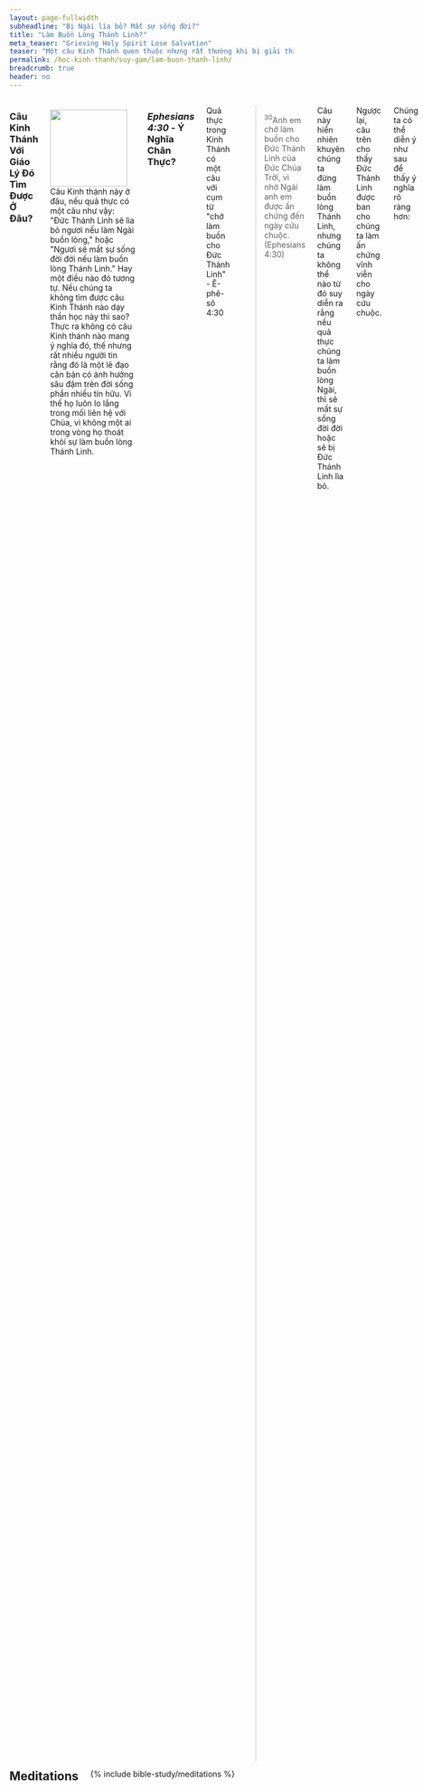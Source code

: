 ```yaml
---
layout: page-fullwidth
subheadline: "Bị Ngài lìa bỏ? Mất sự sống đời?"
title: "Làm Buồn Lòng Thánh Linh?"
meta_teaser: "Grieving Holy Spirit Lose Salvation"
teaser: "Một câu Kinh Thánh quen thuộc nhưng rất thường khi bị giải thích sai. Trường Thần Học không dạy điều này nhưng thường được lồng trong những bài giảng và được nhiều người chấp nhận. Sự hiểu và ứng dụng sai lầm này sẽ ảnh hưởng đến đời sống tâm linh như thế nào? Có phù hợp với những chân lý căn bản khác trong Kinh Thánh Không? Chúng ta hãy cùng nhau nghiên cứu."
permalink: /hoc-kinh-thanh/suy-gam/lam-buon-thanh-linh/
breadcrumb: true
header: no
---
```

<!--more-->
<div class="row">
<div class="medium-8 columns" markdown="1">

### Câu Kinh Thánh Với Giáo Lý Đó Tìm Được Ở Đâu?

<div>
<p>
<img alt src="{{ site.baseurl }}/images/lose-salvation.jpg" style="border: 0px none; margin: 7px 15px 0px 0px; max-width: 100%; height: 136px; padding: 0px; float: left;">
Câu Kinh thánh này ở đâu, nếu quả thực có một câu như vậy: "Đức Thánh Linh sẽ lìa bỏ ngươi nếu làm Ngài buồn lòng," hoặc "Ngươi sẽ mất sự sống đời đời nếu làm buồn lòng Thánh Linh." Hay một điều nào đó tương tự. Nếu chúng ta không tìm được câu Kinh Thánh nào dạy thần học này thì sao? Thực ra không có câu Kinh thánh nào mang ý nghĩa đó, thế nhưng rất nhiều người tin rằng đó là một lẽ đạo căn bản có ảnh hưởng sâu đậm trên đời sống phần nhiều tín hữu. Vì thế họ luôn lo lắng trong mối liên hệ với Chúa, vì không một ai trong vòng họ thoát khỏi sự làm buồn lòng Thánh Linh.
</p>
</div>

### <cite>Ephesians 4:30</cite> - Ý Nghĩa Chân Thực?

Quả thực trong Kinh Thánh có một câu với cụm từ "chớ làm buồn cho Đức Thánh Linh" - Ê-phê-sô 4:30

> <sup>30</sup>Anh em chớ làm buồn cho Ðức Thánh Linh của Ðức Chúa Trời, vì nhờ Ngài anh em được ấn chứng đến ngày cứu chuộc. (Ephesians 4:30)

Câu này hiển nhiên khuyên chúng ta đừng làm buồn lòng Thánh Linh, nhưng chúng ta không thể nào từ đó suy diễn ra rằng nếu quả thực chúng ta làm buồn lòng Ngài, thì sẽ mất sự sống đời đời hoặc sẽ bị Đức Thánh Linh lìa bỏ.

Ngược lại, câu trên cho thấy Đức Thánh Linh được ban cho chúng ta làm ấn chứng vĩnh viễn cho ngày cứu chuộc.

Chúng ta có thể diễn ý như sau để thấy ý nghĩa rõ ràng hơn:

<p class="blockquote">Vì Chúa đã ban cho các ngươi ấn chứng quý giá của Thánh Linh để bảo đảm các ngươi được nhập cành nước Trời, do đó đừng làm buồn lòng Ngài.</p>

Chúng ta hãy kiểm tra điểm thần học này với những chân lý nền tảng khác để xem nó có đứng vững trước thử nghiệm của Thánh Kinh Chú Giải -một cách học một đoạn Kinh Thánh trong bối cảnh bao trùm đoạn đó.

- Thật không khó khăn gì để chứng tỏ rằng câu này không nói rằng làm buồn lòng Thánh Linh sẽ mất sự sống đời đời
- Tiến xa thêm một bước nữa, tội thực sự không được tha thứ là tội "nói phạm," có ý nghĩa bóp méo hay xuyên tạc Đức Thánh Linh.

### Làm Buồn Lòng Thánh Linh <u>KHÔNG</u>  Phải Là Một Tội Không Tha Thứ Được

Trước hết chúng ta hãy định nghĩa điều gì làm buồn lòng Thánh Linh. Chúng ta không cần phải tìm đâu xa để biết điều gì làm buồn lòng Ngài. Hai câu tiếp theo cho chúng ta dấu hiệu rõ ràng những điều đó là gì:

>  <sup>31</sup> Phải bỏ khỏi anh em những sự cay đắng, buồn giận, tức mình, kêu rêu, mắng nhiếc, cùng mọi điều hung ác. <sup>32</sup> Hãy ở với nhau cách nhơn từ, đầy dẫy lòng thương xót, tha thứ nhau như Ðức Chúa Trời đã tha thứ anh em trong Ðấng Christ vậy. (Ephesians 4:31-32)

Đây là những sự vấp phạm chúng ta vướng vào hằng ngày trong cuộc sống. Tội lỗi chẳng phải đơn giản chỉ là những điều xấu chúng ta làm, nhưng cả những điều lành chúng ta không làm. Chúa Giê-su cho chúng ta biết rõ hơn tội là gì: tội ngoại tình bắt nguồn từ trong tư tưởng chứ không cần phải thực sự diễn ra trong thể chất (Matthew 5:28); tội sát nhân bắt nguồn từ khi chúng ta mang lòng oán hận người nào đó (1 John 3:15). Thế còn những điều chúng ta cần làm mà không làm? Đã bao lần chúng ta bỏ bê không giúp một người nào đang có nhu cầu? Tôi còn nhớ hội thánh chúng ta từ chối một kẻ vô gia cư xin được ở trong thánh đường. Chúng ta có tìm mọi cơ hội để làm người Sa-ma-ri nhân lành?

James 2:10 viết <em>"Vì người nào giữ trọn luật pháp, mà phạm một điều răn, thì cũng đáng tội như đã <u>phạm hết thảy</u>."</em> Vậy ai trong vòng chúng ta tránh khỏi phạm toàn bộ luật pháp? Ai trong vòng chúng ta chẳng từng phạm tội, dù chỉ là một tội nhỏ bé nhất? Chẳng phải vì thế mỗi người trong chúng ta đều phạm tội làm buồn lòng Thánh Linh mãi sao?

Lại nếu sự làm buồn lòng Thánh Linh dẫn đến sự hư mất, ai trong chúng ta sẽ được cứu? Và nếu điều này là chân thực, thì phải chăng Chúa Giê-su đã chết cách vô ích, vì mọi người đều phải vào hỏa ngục đời đời? Không, Chúa Giê-su đã không chết cách vô ích, vì sự tin rằng làm buồn Thánh Linh là tội không thể tha thứ được là một giáo điều sai lạc.

Thực ra chúng ta không cần phải tốn nhiều hơi sức để chứng tỏ sự ngụy biện của tín lý đó. Đó là tại chúng ta chỉ đọc một câu ngắn "làm buồn Thánh Linh" và giả sử ngay rằng đó là một tội không được thứ tha; và rồi giả sử sai lầm đó biến thành một chân lý sống động từ thuở ban đầu của đạo Chúa. Và chẳng ai dám đặt câu hỏi về sự nó có thực là một chân lý hay không.

### Tội <u>THỰC SỰ</u> Không Được Thứ Tha

> <sup>31</sup> Ấy vậy, ta phán cùng các ngươi, các tội lỗi và lời phạm thượng của người ta đều sẽ được tha; song lời phạm thượng đến Ðức Thánh Linh thì sẽ chẳng được tha đâu. <sup>32</sup> Nếu ai nói phạm đến Con người, thì sẽ được tha; song nếu ai nói phạm đến Ðức Thánh Linh, thì dầu đời nầy hay đời sau cũng sẽ chẳng được tha. (Matthew 12:31-32 - NET Bible)
  
Nếu làm buồn Thánh Linh là một tội không thể được tha thứ, thì MỌI TỘI đều không được tha thứ, vì MỌI TỘI đều làm buồn Thánh Linh. Nhưng theo Matthew 12:31-32, mọi tội đều được tha chỉ ngoại trừ một tội. Bạn nghĩ tội này là tội gì? Giết người? Tà dâm? Ngoại tình trong tư tưởng? Giận quá mặt trời lặn? Không giữ ngày Chúa Nhật? Tham lam? Không, không một tội nào trong những tội đó, vì chính Chúa Giê-su nói <u>mọi tội</u> đều được thứ tha, chỉ ngoại trừ một tội. Nhận biết tội này là tội gì là một điều tối quan trọng liên hệ đến sự sống đời đời.

Đây là một đoạn trích ra từ HELPS Word-studies: <span style="color: #008000;">Blasphemy (988 /blasphēmía) "đổi" phải thành trái (trái thành phải), chẳng hạn như: gọi điều Chúa cấm là điều "phải" và vì thế "đã đổi lẽ thật Ðức Chúa Trời lấy sự dối trá" (Romans 1:25)</span> (source: <a href="http://biblehub.com/greek/988.htm" target="_blank">Strong's Greek: 988. βλασφημία (blasphémia) -- slander</a>) 

Chúng ta phải ghi nhận rằng chính tội xuyên tạc tự nó không phải là không tha thứ được -đọc lại câu 31 ở trên, nhưng xuyên tạc Đức Thánh Linh mới là tội đáng sợ. Bản dịch NIV dùng từ "slander" nghĩa là xuyên tạc thì sát nghĩa hơn từ "phạm" dịch trong tiếng Việt. Chữ phạm trong tiếng Việt có thể là phạm thượng, hỗn láo, dùng ngôn từ không lễ độ, v.v. Bản HELPS Word-studies cho chúng ta rõ ý nghĩa hơn, gần với từ "xuyên tạc," bóp méo mục tiêu và phận sự của Đức Thánh Linh trong chương trình cứu rỗi.

Vì quả thật nếu "phạm" là phạm thượng hay thiếu lễ độ, thì làm buồn lòng Đức Thánh Linh nhưng không ảnh hưởng đến ai khác ngoại trừ chính người đó, nhưng nếu "phạm" là xuyên tạc thì có thể gây tổn hại đến đức tin của người khác. Đó chắc chắn là lý do tội đó không tha thứ được.

### Mục Đích Chính Của Đức Thánh Linh Là Gì Khi Ngài Đến?

> <sup>7</sup> Dầu vậy, ta nói thật cùng các ngươi: Ta đi là ích lợi cho các ngươi; vì nếu ta không đi, Ðấng Yên ủi sẽ không đến cùng các ngươi đâu; song nếu ta đi, thì ta sẽ sai Ngài đến. <sup>8</sup> Khi Ngài đến thì sẽ khiến thế gian tự cáo về tội lỗi, về sự công bình và về sự phán xét. <sup>9</sup> Về tội lỗi, vì họ không tin ta; <sup>10</sup> về sự công bình, vì ta đi đến cùng Cha và các ngươi chẳng thấy ta nữa; <sup>11</sup> về sự phán xét, vì vua chúa thế gian nầy đã bị đoán xét. (John 16:8-11)

Trong câu 7 ở trên, Đấng Yên Ủi chính là Thánh Linh. Chúa Giê-su giải thich nhiệm vụ của Ngài khi Ngài đến, rằng Ngài sẽ thực hiện 3 điều, và mỗi điều cho chúng ta dấu hiệu để thấy những hành động nào đối chọi với công việc của Ngài mà bị coi là tội không tha thứ được.

### Về Vấn Đề Tội Lỗi

Thế gian sai lầm như thế nào về vấn đề tội lỗi? Quí vị đương đầu với vấn đề tội lỗi như thế nào? Nói một cách tổng quát, Cơ-đốc Nhân cũng như người không tin Chúa, nỗ lực của chúng ta là cố gắng đừng phạm tội, đừng làm điều mình không nên làm, và làm điều mình nên làm. Khi thất bại, chúng ta trả giá bằng một sự hi sinh nào đó, xưng tội, dâng hiến, tỏ vẻ ăn năn, v.v. Nhưng Chúa Giê-su nói đây không phải là cách đương đầu với tội lỗi, vì đó là một vòng tròn luẩn quẩn của những thất bại và ăn năn để rồi lại tái diễn như bao lần đã qua.

Chúa Giê-su chỉ cho chúng ta thấy một trong những công việc chính của Thánh Linh là tỏ cho nhân loại thấy <u>tội lỗi thực sự là gì: là tội không tin nơi Chúa Giê-su</u>.

Tại sao đây lại là ý nghĩa thực của tội lỗi? Vì không những nhân loại không thể ngừng phạm tội, họ không thể thoát khỏi được địa vị tội nhân. Ví bằng chúng ta có làm cách nào đó để không phạm vào những tội nhân loại thường phạm, chúng ta vẫn là tội nhân, nhưng nếu chúng ta tin lời Chúa Giê-su phán về công việc của Thánh Linh mà tin vào Ngài, thì tội lỗi không còn làm chủ chúng ta nữa.

Chúng ta hãy ôn lại [John 3:16]: <em>"Hầu cho hễ ai <u>TIN</u> Con ấy sẽ không bị hư mất ..."</em> Chúa đã không nói rằng: hầu cho hễ ai không phạm tội nữa, hoặc hầu cho hễ ai không làm buồn Thánh Linh nữa, v.v., nhưng Ngài phán: hầu cho hễ ai TIN Con ấy. Đây là chỗ thế gian sai lầm về vấn đề tội lỗi. Đây là chỗ nhiều tín hữu sai lầm về vấn đề tội lỗi.

### Luận Về Sự Công Bình

Kinh Thánh định nghĩa tội lỗi là một tình trạng thiếu sự công bình của Đức Chúa Trời. Tất cả chúng ta đều cần sự công bình đó để được phục hồi mối liên hệ với Đức Chúa Trời.

Chúa Giê-su cho thấy mục tiêu thứ hai của Đức Thánh Linh là sửa đổi một quan niệm sai lầm về sự giảng hòa với Đức Chúa Trời: <u>Chúng ta được làm hòa với Ngài vì Chúa Giê-su đã đến bên hữu Đức Chúa Cha với tư cách là Trạng Sư biện hộ cho chúng ta rằng mọi món nợ đã được hoàn trả</u>. Đức Chúa Con liên hệ với Cha thể nào thì chúng ta cũng được liên hệ với Ngài thể ấy -vì chúng ta hiện ở trong Ngài.

Thế gian, và một phần lớn trong vòng những người tin Chúa, đã sai lầm như thế nào về sự công bình? Đối với thế gian, chúng ta thấy một cách dễ dàng nền tảng của đức tin họ đặt trên việc làm của xác thịt. Thuyết luân hồi hỗ trợ ý niệm về sự công bình đến bởi việc làm.

Trong đạo Chúa, thật khó khăn hơn nhiều để nhận diện và tẩy trừ men của người Pha-ri-si khỏi việc làm đến bởi đức tin chính ra thực thanh khiết. Sứ đồ Phao-lô đã viết những thư quan trọng để chuyển hướng của các tín hữu khỏi ý niệm rằng họ có thể đạt được sự công bình của Đức Chúa Trời qua việc làm của xác thịt. Chúng ta có thể thấy sự thể hiện của men này trong nhiều tôn giáo đặt nền tảng trên Kinh Thánh mà họ thảy đều tuyên xưng thập giá của Đấng Christ là phương cách cứu rỗi của nhân loại, nhưng việc làm đến bởi đức tin của họ thì hoàn toàn trái ngược. Đây là lý do tại sao nhiều tín hữu có thể đọc thuộc lòng bài tín điều các sứ đồ, nhưng khi được hỏi về địa vị của họ trong Chúa bất cứ lúc nào, họ thảy đều bày tỏ sự bất an vì sâu trong đáy lòng họ vẫn tìm cách đạt được sự công bình của Chúa qua việc làm -như trong bối cảnh của bài viết này, họ vẫn linh cảm thấy những điều họ làm Chúa buồn hàng ngày là điều cản ngăn họ vào nước Trời.

### Luận Về Sự Phán Xét

Toàn thể nhân loại đợi ngày phán xét khi họ phải đối diện với Đấng Tạo Hóa. Đây là lý do tại sao chúng ta đến chân thập tự hầu có thể đứng trong ngày đó không dưới địa vị tội nhân, nhưng là con cái Đức Chúa Trời vì Ngài đã ban cho chúng ta một lối thoát qua Con Một của Ngài làm giá chuộc cho tội lỗi chúng ta.

Chúa Giê-su cho thấy mục tiêu thứ ba của Đức Thánh Linh là cho chúng ta biết sự phán xét là dành cho "vua chúa của thế gian," và dĩ nhiên là cho những kẻ thuộc về vua chúa đó. Còn chúng ta biết chắc rằng minh thuộc về Đấng Christ, do đó <u>chúng ta sẽ chẳng còn ở dưới sự đoán xét</u>.

Đây là điểm nhiều người sai lầm về sự phán xét. Chúng ta có dám tin rằng sự phán xét không còn hiệu lực trên những kẻ ở trong Đấng Christ bất kể họ có bất toàn đến đâu chăng nữa? Tôi quả quyết rằng đại đa số các tín hữu và những người có trọng trách rao truyền lời Chúa dạy, và được dạy, rằng có một sự phán xét cho mọi người bất kẻ mối liên hệ của họ với Đấng Christ. Nhưng tôi tin rằng nếu có một sự phán xét cho con cái Chúa, thì tiêu chuẩn không đặt trên việc làm, nhưng trên sự tinh sạch của đức tin mà đức tin đó chính là công việc thực của Đức Chúa Trời (John 6:29).

<p class="blockquote"> <sup>1</sup> Cho nên <u>hiện nay chẳng còn có sự đoán phạt nào</u> cho những kẻ ở trong Ðức Chúa Jêsus Christ; <sup>2</sup> vì luật pháp của Thánh Linh sự sống đã nhờ Ðức Chúa Jêsus Christ buông tha tôi khỏi luật pháp của sự tội và sự chết. <sup>3</sup> Vì điều chi luật pháp không làm nổi, tại xác thịt làm cho luật pháp ra yếu đuối, thì Ðức Chúa Trời đã làm rồi: Ngài đã vì cớ tội lỗi sai chính Con mình lấy xác thịt giống như xác thịt tội lỗi chúng ta, và đã đoán phạt tội lỗi trong xác thịt, <sup>4</sup> hầu cho sự công bình mà luật pháp buộc phải làm được trọn trong chúng ta, là kẻ chẳng noi theo xác thịt, nhưng noi theo Thánh Linh. (Romans 8:1-4)</p>

### Kết Luận

Mục đích của Đức Thánh Linh khi Ngài đến -Ngài đã đến rồi trong lòng những kẻ thuộc về Đấng Christ- là để bảo đảm chúng ta nhận biết:

- Tội lỗi là: <u>vì chẳng tin nơi Chúa Giê-su</u>
- <u>Sự công bình thuộc về chúng ta</u> vì Chúa Giê-su đang biện hộ cho chúng ta bên hữu Đức Chúa Trời
- <u>Sự phán xét không dành cho những kẻ tin</u>, nhưng dành cho vua chúa thế gian và những kẻ thuộc về nó

Những kẻ nói phạm, hoặc xuyên tạc, Đức Thánh Linh là những kẻ bóp méo mục đích chính của Đức Thánh Linh, hoặc làm suy giảm sự hữu hiệu của sứ điệp Ngài. Đó là những người phạm tội không thể thứ tha được.

Tín lý rằng sự làm buồn lòng Thánh Linh là tội đánh mất sự cứu rỗi không có trong Thánh Kinh, và đi ngược lại tất cả các chân lý nền tảng rải rác trong Kinh Thánh. Như chúng ta đã thảo luận trước đây, nếu sự làm buồn lòng Chúa quả thực dẫn đến sự hư mất đời đời, thì chẳng ai được cứu.

Những người giữ niềm tin đó rất có thể vẫn còn sống dưới luật pháp, mà Galatians 5:4 viết rằng kẻ cậy luật pháp thì sẽ trật phần ân điển:

<p class="blockquote">Anh em thảy đều muốn cậy luật pháp cho được xưng công bình, thì đã <u>lìa khỏi Ðấng Christ, mất ân điển</u> rồi.</p>

Do đó nói một cách hợp lý, những kẻ sống dưới luật pháp sẽ phạm luật pháp không ngừng, vì khi còn sống trong xác thịt thì thế nào cũng có lúc phạm luật, và dựa vào James 2:10 thì người đó sẽ là một người phạm luật thường xuyên, và là một người thường làm buồn lòng Thánh Linh.

Thật là một mối liên hệ đáng sợ với Đức Chúa Trời!

Sống dưới ân điển là cách duy nhất để bảo đảm sự cứu rỗi, và bước đi cho đến ngày vào nước Chúa. Đó là cách duy nhất để sống của con cái Chúa. Nếu còn suy nghĩ rằng có một điều gì đó có thể khiến thập giá của Chúa mất hiệu lực, là còn sống trong sự vô tín.

> <sup>17</sup> Lại phán: Ta sẽ chẳng còn nhớ đến tội lỗi gian ác của chúng nó nữa. <sup>18</sup> Bởi hễ có sự tha thứ thì không cần dâng của lễ vì tội lỗi nữa. (Hebrews 10:17-18)

{% include bible-study/bible-study-footer %}
</div><!-- /.medium-8.columns -->
<div class="bible-index medium-4 columns">
<h2 style="margin: 0px">Meditations</h2>
        {% include bible-study/meditations %}
</div><!-- /.medium-4.columns -->
</div><!-- /.row -->
